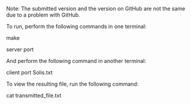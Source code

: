 Note: The submitted version and the version on GitHub are not the same
  due to a problem with GitHub.
  
To run, perform the following commands in one terminal:

make

server port

And perform the following command in another terminal:

client port Solis.txt

To view the resulting file, run the following command:

cat transmitted_file.txt